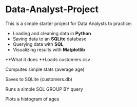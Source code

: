 # Data-Analyst-Project

This is a simple starter project for Data Analysts to practice:
- Loading and cleaning data in **Python**
- Saving data to an **SQLite** database
- Querying data with **SQL**
- Visualizing results with **Matplotlib**



**What it does
**Loads customers.csv

Computes simple stats (average age)

Saves to SQLite (customers.db)

Runs a simple SQL GROUP BY query

Plots a histogram of ages

